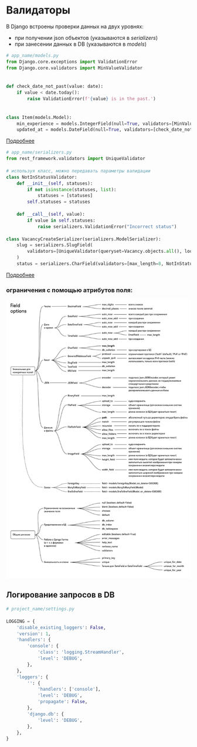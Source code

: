 # Валидаторы

В Django встроены проверки данных на двух уровнях:
* при получении json объектов (указываются в *serializers*)
* при занесении данных в DB (указываются в *models*)

```python
# app_name/models.py
from Django.core.exceptions import ValidationError
from Django.core.validators import MinValueValidator


def check_date_not_past(value: date):
    if value < date.today():
        raise ValidationError(f'{value} is in the past.')


class Item(models.Model):
    min_experience = models.IntegerField(null=True, validators=[MinValueValidator(0)])
    updated_at = models.DateField(null=True, validators=[check_date_not_past])
```

[Подробнее](https://docs.djangoproject.com/en/4.1/ref/validators/#built-in-validators)

```python
# app_name/serializers.py
from rest_framework.validators import UniqueValidator

# используя класс, можно передавать параметры валидации
class NotInStatusValidator:
    def __init__(self, statuses):
        if not isinstance(statuses, list):
            statuses = [statuses]
        self.statuses = statuses

    def __call__(self, value):
        if value in self.statuses:
            raise serializers.ValidationError("Incorrect status")

class VacancyCreateSerializer(serializers.ModelSerializer):
    slug = serializers.SlugField(
        validators=[UniqueValidator(queryset=Vacancy.objects.all(), lookup='contains')]
    )
    status = serializers.CharField(validators=[max_length=8, NotInStatusValidator('closed')])
```

[Подробнее](https://www.django-rest-framework.org/api-guide/fields/#core-arguments)


### ограничения с помощью атрибутов поля:

<img src="images/fields.png" alt="fields" title="Fields" style="height: 760px;" />


## Логирование запросов в DB

```python
# project_name/settings.py

LOGGING = {
    'disable_existing_loggers': False,
    'version': 1,
    'handlers': {
        'console': {
            'class': 'logging.StreamHandler',
            'level': 'DEBUG',
        },
    },
    'loggers': {
        '': {
            'handlers': ['console'],
            'level': 'DEBUG',
            'propagate': False,
        },
        'django.db': {
            'level': 'DEBUG',
        },
    },
}
```
